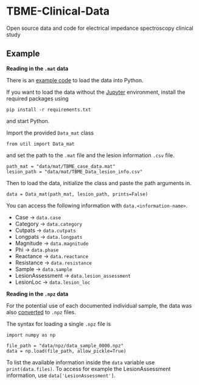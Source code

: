 # TBME-Clinical-Data
Open source data and code for electrical impedance spectroscopy clinical study 

## Example

**Reading in the `.mat` data**

There is an [example code](load-data.ipynb) to load the data into Python.

If you want to load the data without the [Jupyter](https://jupyter.org/) environment, install the required packages using 

    pip install -r requirements.txt

and start Python.

Import the provided `Data_mat` class

    from util import Data_mat

and set the path to the `.mat` file and the lesion information `.csv` file.

    path_mat = "data/mat/TBME_case_data.mat"
    lesion_path = "data/mat/TBME_Data_lesion_info.csv"

Then to load the data, initialize the class and paste the path arguments in.

    data = Data_mat(path_mat, lesion_path, prints=False)

You can access the following information with `data.<information-name>`.

- Case $\rightarrow$ `data.case`
- Category $\rightarrow$ `data.category`
- Cutpats $\rightarrow$ `data.cutpats`
- Longpats $\rightarrow$ `data.longpats`
- Magnitude $\rightarrow$ `data.magnitude`
- Phi $\rightarrow$ `data.phase`
- Reactance $\rightarrow$ `data.reactance`
- Resistance $\rightarrow$ `data.resistance`
- Sample $\rightarrow$ `data.sample`
- LesionAssessment $\rightarrow$ `data.lesion_assessment`
- LesionLoc $\rightarrow$ `data.lesion_loc`

**Reading in the `.npz` data**

For the potential use of each documented individual sample, the data was also [converted](data/mat_to_npz.ipynb) to `.npz` files.

The syntax for loading a single `.npz` file is

    import numpy as np

    file_path = "data/npz/data_sample_0000.npz"
    data = np.load(file_path, allow_pickle=True)

To list the available information inside the `data` variable use `print(data.files)`.
To access for example the LesionAssessment information, use `data['LesionAssessment']`.
